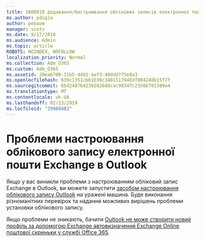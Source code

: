 ```yaml
---
title: 1800018 додавання/Настроювання облікових записів електронної пошти
ms.author: pdigia
author: pebaum
manager: scotv
ms.date: 9/17/2018
ms.audience: Admin
ms.topic: article
ROBOTS: NOINDEX, NOFOLLOW
localization_priority: Normal
ms.collection: Adm_O365
ms.custom: Adm_O365
ms.assetid: 20ea6700-31b5-4491-aaf3-40ddd775e8a3
ms.openlocfilehash: 639c1351cb61b38c34011179483f804240b15f7f
ms.sourcegitcommit: 6bd248764239282688cac98347c2356b701389e4
ms.translationtype: MT
ms.contentlocale: uk-UA
ms.lasthandoff: 02/13/2019
ms.locfileid: "29969482"
---
```

# <a name="problems-setting-up-an-exchange-email-account-in-outlook"></a>Проблеми настроювання облікового запису електронної пошти Exchange в Outlook

Якщо у вас виникли проблеми з настроюванням обліковий запис Exchange в Outlook, ви можете запустити [засобом настроювання облікового запису Outlook](https://aka.ms/SaRA-OutlookSetupProfile) на уражені машина. Буде виконання різноманітних перевірок та надання можливих вирішень проблеми установки облікового запису. 
  
Якщо проблеми не зникають, бачити [Outlook не може створити новий профіль за допомогою Exchange автовизначення Exchange Online поштової скриньки у службі Office 365](https://support.microsoft.com/help/2404385/outlook-can-t-set-up-a-new-profile-by-using-exchange-autodiscover-for).
  


